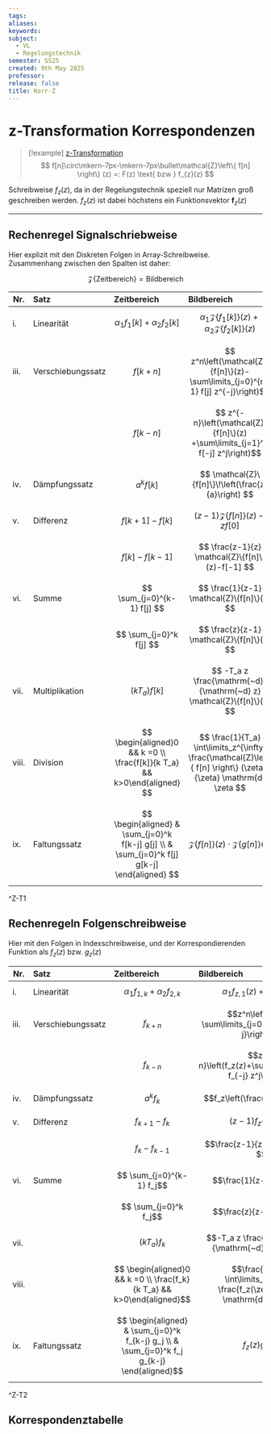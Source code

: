 ```yaml
---
tags: 
aliases: 
keywords: 
subject:
  - VL
  - Regelungstechnik
semester: SS25
created: 9th May 2025
professor: 
release: false
title: Korr-Z
---
```


# z-Transformation Korrespondenzen

> [!example] [z-Transformation](../z-Transformation.md)
> $$ f[n]\circ\mkern-7px-\mkern-7px\bullet\mathcal{Z}\left\{ f[n] \right\} (z) =: F(z) \text{ bzw } f_{z}(z) $$

Schreibweise $f_{z}(z)$, da in der Regelungstechnik speziell nur Matrizen groß geschreiben werden. $f_{z}(z)$ ist dabei höchstens ein Funktionsvektor $\mathbf{f}_{z}(z)$

---

## Rechenregel Signalschriebweise

Hier explizit mit den Diskreten Folgen in Array-Schreibweise. Zusammenhang zwischen den Spalten ist daher:
 
 $$ \mathcal{Z}\left\{ \text{Zeitbereich}\right\} =\text{Bildbereich} $$

| Nr.   | Satz              | Zeitbereich                                                                                  | Bildbereich                                                                                                        |
| ----- | :---------------- | :------------------------------------------------------------------------------------------- | :----------------------------------------------------------------------------------------------------------------- |
| i.    | Linearität        | $$ \alpha_1 f_{1}[k]+\alpha_2 f_{2}[k] $$                                                    | $$ \alpha_1 \mathcal{Z}\left\{ f_{1}[k] \right\} (z)+\alpha_2 \mathcal{Z}\left\{ f_{2}[k] \right\} (z) $$          |
| iii.  | Verschiebungssatz | $$ f[k+n]$$                                                                                  | $$ z^n\left(\mathcal{Z}\{f[n]\}(z)-\sum\limits_{j=0}^{n-1} f[j] z^{-j}\right)$$                                    |
|       |                   | $$ f[k-n] $$                                                                                 | $$ z^{-n}\left(\mathcal{Z}\{f[n]\}(z) +\sum\limits_{j=1}^n f[-j] z^j\right)$$                                      |
| iv.   | Dämpfungssatz     | $$ a^k f[k] $$                                                                               | $$ \mathcal{Z}\{f[n]\}\!\left(\frac{z}{a}\right) $$                                                                |
| v.    | Differenz         | $$ f[k+1]-f[k] $$                                                                            | $$ (z-1) \mathcal{Z}\{f[n]\}(z) -z f[0] $$                                                                         |
|       |                   | $$ f[k]-f[k-1] $$                                                                            | $$ \frac{z-1}{z} \mathcal{Z}\{f[n]\}(z)-f[-1] $$                                                                   |
| vi.   | Summe             | $$ \sum_{j=0}^{k-1} f[j] $$                                                                  | $$ \frac{1}{z-1} \mathcal{Z}\{f[n]\}(z) $$                                                                         |
|       |                   | $$ \sum_{j=0}^k f[j] $$                                                                      | $$ \frac{z}{z-1} \mathcal{Z}\{f[n]\}(z) $$                                                                         |
| vii.  | Multiplikation    | $$ (k T_a) f[k] $$                                                                           | $$ -T_a z \frac{\mathrm{~d}}{\mathrm{~d} z} \mathcal{Z}\{f[n]\}(z) $$                                              |
| viii. | Division          | $$ \begin{aligned}0 && k =0 \\ \frac{f[k]}{k T_a} && k>0\end{aligned} $$                     | $$ \frac{1}{T_a} \int\limits_z^{\infty} \frac{\mathcal{Z}\left\{ f[n] \right\} (\zeta)}{\zeta} \mathrm{d} \zeta $$ |
| ix.   | Faltungssatz      | $$ \begin{aligned} & \sum_{j=0}^k f[k-j] g[j] \\ & \sum_{j=0}^k f[j] g[k-j] \end{aligned} $$ | $$ \mathcal{Z}\{f[n]\}(z) \cdot \mathcal{Z}\{g[n]\}(z) $$                                                          |
^Z-T1

## Rechenregeln Folgenschreibweise

Hier mit den Folgen in Indexschreibweise, und der Korrespondierenden Funktion als $f_{z}(z)$ bzw. $g_{z}(z)$

| Nr.   | Satz              | Zeitbereich                                                                                 | Bildbereich                                                                         |
| ----- | :---------------- | :------------------------------------------------------------------------------------------ | :---------------------------------------------------------------------------------- |
| i.    | Linearität        | $$ \alpha_1 f_{1, k}+\alpha_2 f_{2, k}$$                                                    | $$\alpha_1 f_{z, 1}(z)+\alpha_2 f_{z, 2}(z) $$                                      |
| iii.  | Verschiebungssatz | $$ f_{k+n}$$                                                                                | $$z^n\left(f_z(z)-\sum\limits_{j=0}^{n-1} f_j z^{-j}\right)$$                       |
|       |                   | $$ f_{k-n} $$                                                                               | $$z^{-n}\left(f_z(z)+\sum\limits_{j=1}^n f_{-j} z^j\right)$$                        |
| iv.   | Dämpfungssatz     | $$ a^k f_k $$                                                                               | $$f_z\left(\frac{z}{a}\right) $$                                                    |
| v.    | Differenz         | $$ f_{k+1}-f_k$$                                                                            | $$(z-1) f_z(z)-z f_0 $$                                                             |
|       |                   | $$ f_k-f_{k-1}$$                                                                            | $$\frac{z-1}{z} f_z(z)-f_{-1} $$                                                    |
| vi.   | Summe             | $$ \sum_{j=0}^{k-1} f_j$$                                                                   | $$\frac{1}{z-1} f_z(z) $$                                                           |
|       |                   | $$ \sum_{j=0}^k f_j$$                                                                       | $$\frac{z}{z-1} f_z(z) $$                                                           |
| vii.  |                   | $$ (k T_a) f_k$$                                                                            | $$-T_a z \frac{\mathrm{~d}}{\mathrm{~d} z} f_z(z) $$                                |
| viii. |                   | $$ \begin{aligned}0 && k =0 \\ \frac{f_k}{k T_a} && k>0\end{aligned}$$         | $$\frac{1}{T_a} \int\limits_z^{\infty} \frac{f_z(\zeta)}{\zeta} \mathrm{d} \zeta $$ |
| ix.   | Faltungssatz      | $$ \begin{aligned} & \sum_{j=0}^k f_{k-j} g_j \\ & \sum_{j=0}^k f_j g_{k-j} \end{aligned}$$ | $$f_z(z) g_z(z) $$                                                                  |
^Z-T2

## Korrespondenztabelle


